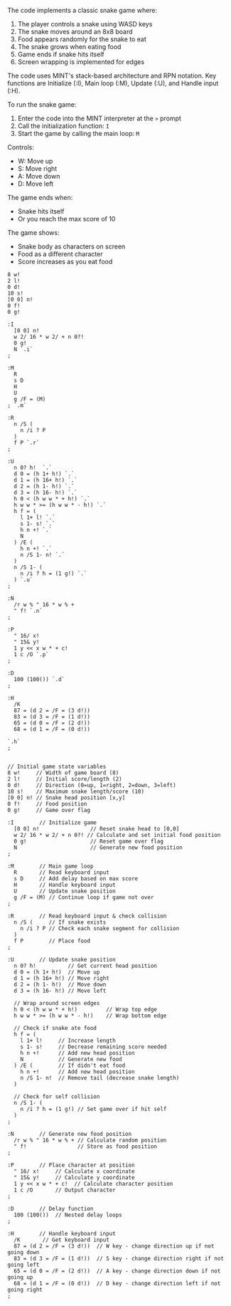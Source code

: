 The code implements a classic snake game where:

1. The player controls a snake using WASD keys
2. The snake moves around an 8x8 board
3. Food appears randomly for the snake to eat
4. The snake grows when eating food
5. Game ends if snake hits itself
6. Screen wrapping is implemented for edges

The code uses MINT's stack-based architecture and RPN notation. Key functions are Initialize (:I), Main loop (:M), Update (:U), and Handle input (:H).

To run the snake game:

1. Enter the code into the MINT interpreter at the `>` prompt
2. Call the initialization function: `I`
3. Start the game by calling the main loop: `M`

Controls:
- W: Move up
- S: Move right 
- A: Move down
- D: Move left

The game ends when:
- Snake hits itself
- Or you reach the max score of 10

The game shows:
- Snake body as characters on screen
- Food as a different character
- Score increases as you eat food

 

```
8 w!
2 l!
0 d!
10 s!
[0 0] n!
0 f!
0 g!

:I 
  [0 0] n!
  w 2/ 16 * w 2/ + n 0?!
  0 g!
  N `.i`
;

:M 
  R
  s D
  H
  U
  g /F = (M)
; `.m`

:R
  n /S (
    n /i ? P
  )
  f P `.r`
;

:U
  n 0? h!  `.`
  d 0 = (h 1+ h!) `.`
  d 1 = (h 16+ h!) `.`
  d 2 = (h 1- h!) `.`
  d 3 = (h 16- h!) `.`
  h 0 < (h w w * + h!) `.`
  h w w * >= (h w w * - h!) `.`
  h f = (
    l 1+ l! `.`
    s 1- s! `.`
    h n +! `.`
    N
  ) /E (
    h n +! `.`
    n /S 1- n! `.`
  )
  n /S 1- (
    n /i ? h = (1 g!) `.`
  ) `.u`
;

:N
  /r w % " 16 * w % +
  " f! `.n`
;

:P 
  " 16/ x!
  " 15& y!
  1 y << x w * + c!
  1 c /O `.p`
;

:D
  100 (100()) `.d`
;

:H
  /K
  87 = (d 2 = /F = (3 d!))
  83 = (d 3 = /F = (1 d!))
  65 = (d 0 = /F = (2 d!))
  68 = (d 1 = /F = (0 d!))

`.h`
;


```

```
// Initial game state variables
8 w!     // Width of game board (8)
2 l!     // Initial score/length (2)
0 d!     // Direction (0=up, 1=right, 2=down, 3=left)
10 s!    // Maximum snake length/score (10)
[0 0] n! // Snake head position [x,y]
0 f!     // Food position
0 g!     // Game over flag

:I        // Initialize game
  [0 0] n!                // Reset snake head to [0,0]
  w 2/ 16 * w 2/ + n 0?! // Calculate and set initial food position
  0 g!                    // Reset game over flag
  N                       // Generate new food position
;

:M        // Main game loop
  R       // Read keyboard input
  s D     // Add delay based on max score
  H       // Handle keyboard input
  U       // Update snake position
  g /F = (M) // Continue loop if game not over
;

:R        // Read keyboard input & check collision
  n /S (     // If snake exists
    n /i ? P // Check each snake segment for collision
  )
  f P        // Place food
;

:U        // Update snake position
  n 0? h!          // Get current head position
  d 0 = (h 1+ h!)  // Move up
  d 1 = (h 16+ h!) // Move right  
  d 2 = (h 1- h!)  // Move down
  d 3 = (h 16- h!) // Move left
  
  // Wrap around screen edges
  h 0 < (h w w * + h!)         // Wrap top edge
  h w w * >= (h w w * - h!)    // Wrap bottom edge
  
  // Check if snake ate food
  h f = (
    l 1+ l!     // Increase length
    s 1- s!     // Decrease remaining score needed
    h n +!      // Add new head position
    N           // Generate new food
  ) /E (        // If didn't eat food
    h n +!      // Add new head position
    n /S 1- n!  // Remove tail (decrease snake length)
  )
  
  // Check for self collision
  n /S 1- (
    n /i ? h = (1 g!) // Set game over if hit self
  )
;

:N        // Generate new food position
  /r w % " 16 * w % + // Calculate random position
  " f!                // Store as food position
;

:P        // Place character at position
  " 16/ x!     // Calculate x coordinate
  " 15& y!     // Calculate y coordinate
  1 y << x w * + c!  // Calculate character position
  1 c /O       // Output character
;

:D        // Delay function
  100 (100())  // Nested delay loops
;

:H        // Handle keyboard input
  /K       // Get keyboard input
  87 = (d 2 = /F = (3 d!))  // W key - change direction up if not going down
  83 = (d 3 = /F = (1 d!))  // S key - change direction right if not going left
  65 = (d 0 = /F = (2 d!))  // A key - change direction down if not going up
  68 = (d 1 = /F = (0 d!))  // D key - change direction left if not going right
;
```
